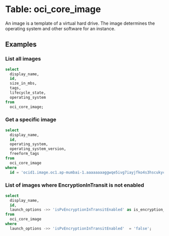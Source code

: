 # Table: oci_core_image

An image is a template of a virtual hard drive. The image determines the operating system and other software for an instance.

## Examples

### List all images

```sql
select
  display_name,
  id,
  size_in_mbs,
  tags,
  lifecycle_state,
  operating_system
from
  oci_core_image;
```


### Get a specific image

```sql
select
  display_name,
  id,
  operating_system,
  operating_system_version,
  freeform_tags
from
  oci_core_image
where
  id = 'ocid1.image.oc1.ap-mumbai-1.aaaaaaaaggwqe5ivg7iayjfko4s3hscukycvvtcsb2gvu2ggeyz7hr3eb1st';
```


### List of images where EncryptionInTransit is not enabled

```sql
select
  display_name,
  id,
  launch_options ->> 'isPvEncryptionInTransitEnabled' as is_encryption_in_transit_enabled
from
  oci_core_image
where
  launch_options ->> 'isPvEncryptionInTransitEnabled'  = 'false';
```